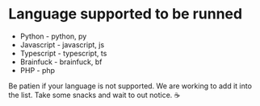 # Language supported to be runned

* Python - python, py
* Javascript - javascript, js
* Typescript - typescript, ts
* Brainfuck - brainfuck, bf
* PHP - php



Be patien if your language is not supported. We are working to add it into the list. Take some snacks and wait to out notice. ☕️